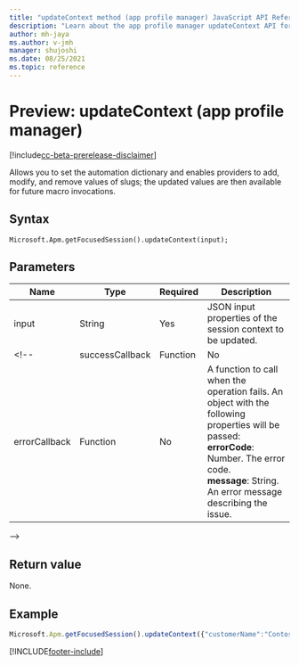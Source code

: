 ```yaml
---
title: "updateContext method (app profile manager) JavaScript API Reference | MicrosoftDocs"
description: "Learn about the app profile manager updateContext API for Customer Service workspace."
author: mh-jaya
ms.author: v-jmh
manager: shujoshi
ms.date: 08/25/2021
ms.topic: reference
---
```


# Preview: updateContext (app profile manager)

[!include[cc-beta-prerelease-disclaimer](../../includes/cc-beta-prerelease-disclaimer.md)]

Allows you to set the automation dictionary and enables providers to add, modify, and remove values of slugs; the updated values are then available for future macro invocations.

## Syntax

`Microsoft.Apm.getFocusedSession().updateContext(input);`

## Parameters

| Name             | Type     | Required | Description |
|------------------|----------|----------|---------------------------------------------|
| input            | String   | Yes      | JSON input properties of the session context to be updated. |
<!--| successCallback  | Function | No           | A function to call when the tab is created. Unique identifier(TabId) of the created tab is returned in the response. |
| errorCallback    | Function | No           | A function to call when the operation fails. An object with the following properties will be passed:<br />**errorCode**: Number. The error code.<br />**message**: String. An error message describing the issue.|
-->

## Return value

None.

## Example

```JavaScript
Microsoft.Apm.getFocusedSession().updateContext({"customerName":"Contoso"});
```

[!INCLUDE[footer-include](../../../includes/footer-banner.md)]

